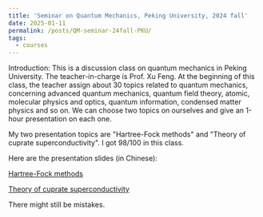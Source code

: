 ```yaml
---
title: 'Seminar on Quantum Mechanics, Peking University, 2024 fall'
date: 2025-01-11
permalink: /posts/QM-seminar-24fall-PKU/
tags:
  - courses
---
```


Introduction: This is a discussion class on quantum mechanics in Peking University. The teacher-in-charge is Prof. Xu Feng. At the beginning of this class, the teacher assign about 30 topics related to quantum mechanics, concerning advanced quantum mechanics, quantum field theory, atomic, molecular physics and optics, quantum information, condensed matter physics and so on. We can choose two topics on ourselves and give an 1-hour presentation on each one.

My two presentation topics are "Hartree-Fock methods" and "Theory of cuprate superconductivity". I got 98/100 in this class.

Here are the presentation slides (in Chinese):

[Hartree-Fock methods](https://Sophus-PHLin.github.io/files/6_Hartree-Fock方法.pdf)

[Theory of cuprate superconductivity](https://Sophus-PHLin.github.io/files/18_铜基超导理论.pdf)

There might still be mistakes. 